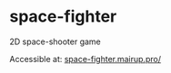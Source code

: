 # space-fighter
 2D space-shooter game

Accessible at: <a href="https:/space-fighter.mairup.pro">space-fighter.mairup.pro/</a>
